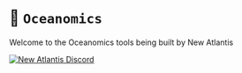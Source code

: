 # 🌊 `Oceanomics`

Welcome to the Oceanomics tools being built by New Atlantis

[![New Atlantis Discord](https://badgen.net/discord/members/newatlantis)](https://discord.gg/newatlantis)
